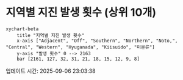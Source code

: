 # 지역별 지진 발생 횟수 (상위 10개)

```mermaid
xychart-beta
    title "지역별 지진 발생 횟수"
    x-axis ["Adjacent", "Off", "Southern", "Northern", "Noto,", "Central", "Western", "Hyuganada", "Kiisuido", "미분류"]
    y-axis "발생 횟수" 0 --> 2163
    bar [2161, 127, 32, 31, 21, 18, 15, 12, 9, 8]
```

업데이트 시간: 2025-09-06 23:03:38
